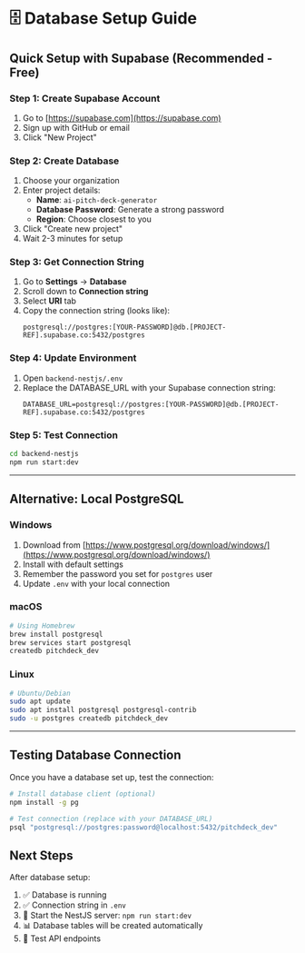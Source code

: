 # 🗄️ Database Setup Guide

## Quick Setup with Supabase (Recommended - Free)

### Step 1: Create Supabase Account
1. Go to [https://supabase.com](https://supabase.com)
2. Sign up with GitHub or email
3. Click "New Project"

### Step 2: Create Database
1. Choose your organization
2. Enter project details:
   - **Name**: `ai-pitch-deck-generator`
   - **Database Password**: Generate a strong password
   - **Region**: Choose closest to you
3. Click "Create new project"
4. Wait 2-3 minutes for setup

### Step 3: Get Connection String
1. Go to **Settings** → **Database**
2. Scroll down to **Connection string**
3. Select **URI** tab
4. Copy the connection string (looks like):
   ```
   postgresql://postgres:[YOUR-PASSWORD]@db.[PROJECT-REF].supabase.co:5432/postgres
   ```

### Step 4: Update Environment
1. Open `backend-nestjs/.env`
2. Replace the DATABASE_URL with your Supabase connection string:
   ```
   DATABASE_URL=postgresql://postgres:[YOUR-PASSWORD]@db.[PROJECT-REF].supabase.co:5432/postgres
   ```

### Step 5: Test Connection
```bash
cd backend-nestjs
npm run start:dev
```

---

## Alternative: Local PostgreSQL

### Windows
1. Download from [https://www.postgresql.org/download/windows/](https://www.postgresql.org/download/windows/)
2. Install with default settings
3. Remember the password you set for `postgres` user
4. Update `.env` with your local connection

### macOS
```bash
# Using Homebrew
brew install postgresql
brew services start postgresql
createdb pitchdeck_dev
```

### Linux
```bash
# Ubuntu/Debian
sudo apt update
sudo apt install postgresql postgresql-contrib
sudo -u postgres createdb pitchdeck_dev
```

---

## Testing Database Connection

Once you have a database set up, test the connection:

```bash
# Install database client (optional)
npm install -g pg

# Test connection (replace with your DATABASE_URL)
psql "postgresql://postgres:password@localhost:5432/pitchdeck_dev"
```

## Next Steps

After database setup:
1. ✅ Database is running
2. ✅ Connection string in `.env`
3. 🚀 Start the NestJS server: `npm run start:dev`
4. 📊 Database tables will be created automatically
5. 🧪 Test API endpoints
